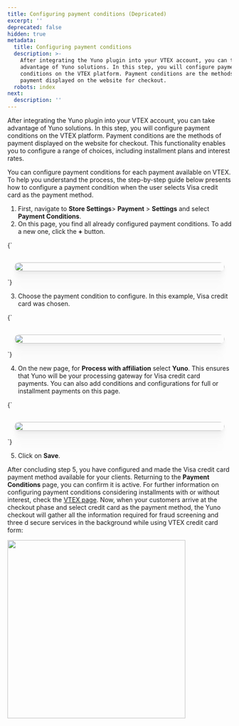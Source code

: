 ```yaml
---
title: Configuring payment conditions (Depricated)
excerpt: ''
deprecated: false
hidden: true
metadata:
  title: Configuring payment conditions
  description: >-
    After integrating the Yuno plugin into your VTEX account, you can take
    advantage of Yuno solutions. In this step, you will configure payment
    conditions on the VTEX platform. Payment conditions are the methods of
    payment displayed on the website for checkout.
  robots: index
next:
  description: ''
---
```

After integrating the Yuno plugin into your VTEX account, you can take advantage of Yuno solutions. In this step, you will configure payment conditions on the VTEX platform. Payment conditions are the methods of payment displayed on the website for checkout. This functionality enables you to configure a range of choices, including installment plans and interest rates.

You can configure payment conditions for each payment available on VTEX. To help you understand the process, the step-by-step guide below presents how to configure a payment condition when the user selects Visa credit card as the payment method.

1. First, navigate to **Store Settings**> **Payment** > **Settings** and select **Payment Conditions**.
2. On this page, you find all already configured payment conditions. To add a new one, click the **+** button.

<HTMLBlock>{`
<div style="background-color: #FFFFF; padding: 16px; display: flex; justify-content: center; border-radius:14px;">
  <image src="https://github.com/writechoiceorg/yuno-images/blob/main/doc/vtex/configuringPayment/vtex_configure1.png?raw=true" style="width:100%; height:100%; border-radius:14px; display:block; object-fit:cover; background-color:rgba(0, 0, 0, 0); object-position:50% 50%; box-shadow: 0px 0px 0px 0px rgba(40, 42, 47, 0.05), 0px 3px 6px 0px rgba(40, 42, 47, 0.05), 0px 11px 11px 0px rgba(40, 42, 47, 0.04), 0px 25px 15px 0px rgba(40, 42, 47, 0.02), 0px 44px 18px 0px rgba(40, 42, 47, 0.01), 0px 69px 19px 0px rgba(40, 42, 47, 0.00);"></image>
</div>
`}</HTMLBlock>

3. Choose the payment condition to configure. In this example, Visa credit card was chosen.

<HTMLBlock>{`
<div style="background-color: #FFFFF; padding: 16px; display: flex; justify-content: center; border-radius:14px;">
  <image src="https://github.com/writechoiceorg/yuno-images/blob/main/doc/vtex/configuringPayment/vtex_configure2.png?raw=true" style="width:100%; height:100%; border-radius:14px; display:block; object-fit:cover; background-color:rgba(0, 0, 0, 0); object-position:50% 50%; box-shadow: 0px 0px 0px 0px rgba(40, 42, 47, 0.05), 0px 3px 6px 0px rgba(40, 42, 47, 0.05), 0px 11px 11px 0px rgba(40, 42, 47, 0.04), 0px 25px 15px 0px rgba(40, 42, 47, 0.02), 0px 44px 18px 0px rgba(40, 42, 47, 0.01), 0px 69px 19px 0px rgba(40, 42, 47, 0.00);"></image>
</div>
`}</HTMLBlock>

4. On the new page, for **Process with affiliation** select **Yuno**. This ensures that Yuno will be your processing gateway for Visa credit card payments. You can also add conditions and configurations for full or installment payments on this page.

<HTMLBlock>{`
<div style="background-color: #FFFFF; padding: 16px; display: flex; justify-content: center; border-radius:14px;">
  <image src="https://github.com/writechoiceorg/yuno-images/blob/main/doc/vtex/configuringPayment/vtex_configure3.png?raw=true" style="width:100%; height:100%; border-radius:14px; display:block; object-fit:cover; background-color:rgba(0, 0, 0, 0); object-position:50% 50%; box-shadow: 0px 0px 0px 0px rgba(40, 42, 47, 0.05), 0px 3px 6px 0px rgba(40, 42, 47, 0.05), 0px 11px 11px 0px rgba(40, 42, 47, 0.04), 0px 25px 15px 0px rgba(40, 42, 47, 0.02), 0px 44px 18px 0px rgba(40, 42, 47, 0.01), 0px 69px 19px 0px rgba(40, 42, 47, 0.00);"></image>
</div>
`}</HTMLBlock>

5. Click on **Save**.

After concluding step 5, you have configured and made the Visa credit card payment method available for your clients. Returning to the **Payment Conditions** page, you can confirm it is active. For further information on configuring payment conditions considering installments with or without interest, check the [VTEX page](https://help.vtex.com/en/tutorial/how-to-configure-payment-conditions--tutorials_455?\&utm_source=autocomplete#installments-without-interest). Now, when your customers arrive at the checkout phase and select credit card as the payment method, the Yuno checkout will gather all the information required for fraud screening and three d secure services in the background while using VTEX credit card form:

<Image align="center" width="400px" src="https://files.readme.io/6de6f33-Screenshot_2023-08-22_at_6.20.41_AM.png" />
